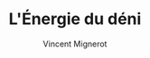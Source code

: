 ---
title: "L'Énergie du déni"
cover: "energie-deni.jpg"
author: "Vincent Mignerot"
editor: "Rue de l'Echiquier"
year: 2021
url: "https://www.ruedelechiquier.net/essais/344-l-energie-du-deni-.html"
---